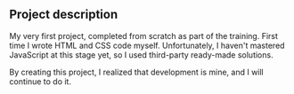 ## Project description


My very first project, completed from scratch as part of the training. First time I wrote HTML and CSS code myself. Unfortunately, I haven't mastered JavaScript at this stage yet, so I used third-party ready-made solutions.

By creating this project, I realized that development is mine, and I will continue to do it.